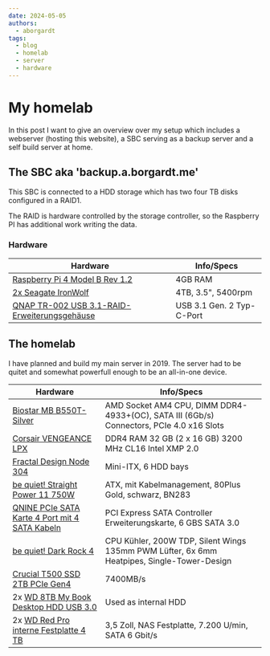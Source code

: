 ```yaml
---
date: 2024-05-05
authors:
  - aborgardt
tags:
  - blog
  - homelab
  - server
  - hardware
---
```


# My homelab

In this post I want to give an overview over my setup which includes a webserver (hosting this website), a SBC serving as a backup server and a self build server at home.

<!-- more -->

## The SBC aka 'backup.a.borgardt.me'

This SBC is connected to a HDD storage which has two four TB disks configured in a RAID1.

The RAID is hardware controlled by the storage controller, so the Raspberry PI has additional work writing the data.

### Hardware

| Hardware                                                                | Info/Specs                |
| ----------------------------------------------------------------------- | ------------------------- |
| [Raspberry Pi 4 Model B Rev 1.2](https://amzn.to/3Uwid9w)               | 4GB RAM                   |
| [2x Seagate IronWolf](https://amzn.to/3UlrCkc)                          | 4TB, 3.5", 5400rpm        |
| [QNAP TR-002 USB 3.1-RAID-Erweiterungsgehäuse](https://amzn.to/3WtZTk1) | USB 3.1 Gen. 2 Typ-C-Port |

## The homelab

I have planned and build my main server in 2019.
The server had to be quitet and somewhat powerfull enough to be an all-in-one device.

| Hardware                                                                  | Info/Specs                                                                                 |
| ------------------------------------------------------------------------- | ------------------------------------------------------------------------------------------ |
| [Biostar MB B550T-Silver](https://amzn.to/44vASH7)                        | AMD Socket AM4 CPU, DIMM DDR4-4933+(OC), SATA III (6Gb/s) Connectors, PCIe 4.0 x16 Slots   |
| [Corsair VENGEANCE LPX](https://amzn.to/3JMBf6H)                          | DDR4 RAM 32 GB (2 x 16 GB) 3200 MHz CL16 Intel XMP 2.0                                     |
| [Fractal Design Node 304](https://amzn.to/3y9kVuj)                        | Mini-ITX, 6 HDD bays                                                                       |
| [be quiet! Straight Power 11 750W](https://amzn.to/3wqmtzx)               | ATX, mit Kabelmanagement, 80Plus Gold, schwarz, BN283                                      |
| [QNINE PCIe SATA Karte 4 Port mit 4 SATA Kabeln](https://amzn.to/3UrH7an) | PCI Express SATA Controller Erweiterungskarte, 6 GBS SATA 3.0                              |
| [be quiet! Dark Rock 4](https://amzn.to/4dtLef2)                          | CPU Kühler, 200W TDP, Silent Wings 135mm PWM Lüfter, 6x 6mm Heatpipes, Single-Tower-Design |
| [Crucial T500 SSD 2TB PCIe Gen4](https://amzn.to/3WsGb8w)                 | 7400MB/s                                                                                   |
| 2x [WD 8TB My Book Desktop HDD USB 3.0](https://amzn.to/4brfLIC)          | Used as internal HDD                                                                       |
| 2x [WD Red Pro interne Festplatte 4 TB](https://amzn.to/44s04hI)          | 3,5 Zoll, NAS Festplatte, 7.200 U/min, SATA 6 Gbit/s                                       |
